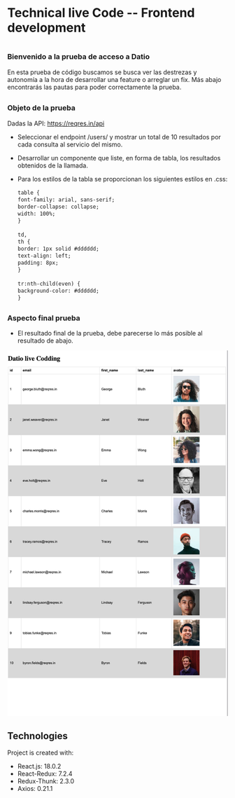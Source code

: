 # Technical live Code -- Frontend development

# <h3>Bienvenido a la prueba de acceso a Datio</h3>

En esta prueba de código buscamos se busca ver las destrezas y autonomía a la hora de desarrollar una feature o arreglar un fix.
Más abajo encontrarás las pautas para poder correctamente la prueba.

## <h3>Objeto de la prueba</h3>

Dadas la API: https://reqres.in/api

- Seleccionar el endpoint /users/ y mostrar un total de 10 resultados por cada consulta al servicio del mismo.
- Desarrollar un componente que liste, en forma de tabla, los resultados obtenidos de la llamada.
- Para los estilos de la tabla se proporcionan los siguientes estilos en .css:

  ```
  table {
  font-family: arial, sans-serif;
  border-collapse: collapse;
  width: 100%;
  }

  td,
  th {
  border: 1px solid #dddddd;
  text-align: left;
  padding: 8px;
  }

  tr:nth-child(even) {
  background-color: #dddddd;
  }
  ```

## <h3>Aspecto final prueba</h3>

- El resultado final de la prueba, debe parecerse lo más posible al resultado de abajo.

![Pairing image](src/assets/preview.png)

## Technologies

Project is created with:

- React.js: 18.0.2
- React-Redux: 7.2.4
- Redux-Thunk: 2.3.0
- Axios: 0.21.1

